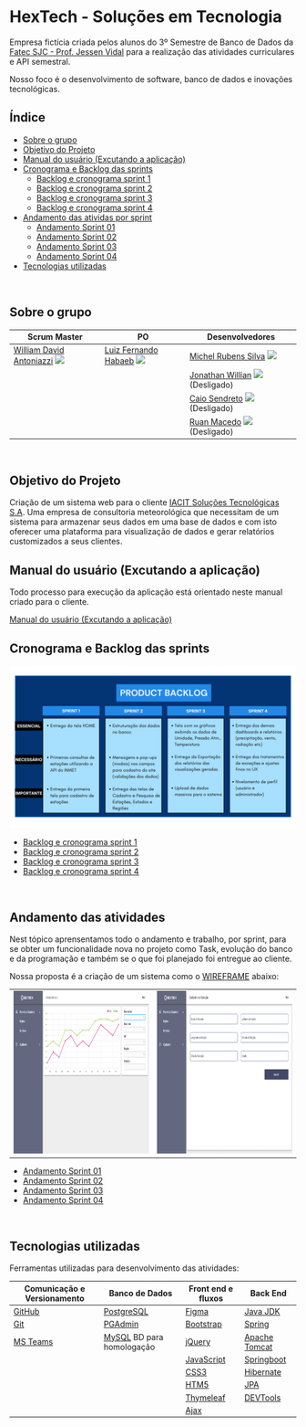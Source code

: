 # HexTech - Soluções em Tecnologia

Empresa fictícia criada pelos alunos do 3º Semestre de Banco de Dados da [Fatec SJC - Prof. Jessen Vidal](https://fatecsjc-prd.azurewebsites.net/suporte-moodle.php "Fatec SJC - Prof. Jessen Vidal") para a realização das atividades curriculares e API semestral.

Nosso foco é o desenvolvimento de software, banco de dados e inovações tecnológicas.
<br />


<h2>Índice</h2>

- [Sobre o grupo](#sobre-o-grupo)
- [Objetivo do Projeto](#objetivo-do-projeto)
- [Manual do usuário (Excutando a aplicação)](#manual-do-usuário-excutando-a-aplicação)
- [Cronograma e Backlog das sprints](#cronograma-e-backlog-das-sprints)
    - [Backlog e cronograma sprint 1](readme_pages/sprint01_backlog_burndown.md)
    - [Backlog e cronograma sprint 2](readme_pages/sprint02_backlog_burndown.md)
    - [Backlog e cronograma sprint 3](readme_pages/sprint03_backlog_burndown.md)
    - [Backlog e cronograma sprint 4](readme_pages/sprint04_backlog_burndown.md)
- [Andamento das atividas por sprint](#andamento-das-atividades)
    - [Andamento Sprint 01](readme_pages/sprint01_atividades_entrega.md)
    - [Andamento Sprint 02](readme_pages/sprint02_atividades_entrega.md)
    - [Andamento Sprint 03](readme_pages/sprint03_atividades_entrega.md)
    - [Andamento Sprint 04](readme_pages/sprint04_atividades_entrega.md)
- [Tecnologias utilizadas](#tecnologias-utilizadas)
<br />


<h2>Sobre o grupo</h2>

| Scrum Master | PO | Desenvolvedores | 
| ------------------- | ------------------- |  ------------------- | 
| [William David Antoniazzi](mailto:william.antoniazzi@fatec.sp.gov.br "William David Antoniazzi") <a href="https://www.linkedin.com/in/williamantoniazzi/" target="_blank"><img src="https://cdn-icons-png.flaticon.com/512/174/174857.png" width="15" /></a> | [Luiz Fernando Habaeb](mailto:luiz.habaeb@fatec.sp.gov.br "Luiz Fernando Habaeb") <a href="https://www.linkedin.com/in/luizhabaeb/" target="_blank"><img src="https://cdn-icons-png.flaticon.com/512/174/174857.png" width="15" /></a> | [Michel Rubens Silva](mailto:michel.silva33@fatec.sp.gov.br "Michel Rubens Silva") <a href="https://www.linkedin.com/in/michelrubens/" target="_blank"><img src="https://cdn-icons-png.flaticon.com/512/174/174857.png" width="15" /></a> | 
| | | [Jonathan Willian](mailto:jonathan.alves5@fatec.sp.gov.br "Jonathan Willian") <a href="https://www.linkedin.com/in/jonathan-alves-18069118a/" target="_blank"><img src="https://cdn-icons-png.flaticon.com/512/174/174857.png" width="15" /></a> (Desligado) | 
| | | [Caio Sendreto](mailto:caio.sendreto@fatec.sp.gov.br "Caio Sendreto") <a href="https://www.linkedin.com/in/caio-sendreto-0736311a2/" target="_blank"><img src="https://cdn-icons-png.flaticon.com/512/174/174857.png" width="15" /></a> (Desligado) |
| | | [Ruan Macedo](mailto:ruan.macedo@fatec.sp.gov.br "Ruan Macedo") <a href="https://www.linkedin.com/in/ruan-cesar-mac/" target="_blank"><img src="https://cdn-icons-png.flaticon.com/512/174/174857.png" width="15" /></a> (Desligado)|
<br />


<h2>Objetivo do Projeto</h2>

Criação de um sistema web para o cliente [IACIT Soluções Tecnológicas S.A](http://https://www.iacit.com.br/ "IACIT Soluções Tecnológicas S.A").
Uma empresa de consultoria meteorológica que necessitam de um sistema para armazenar seus dados em uma base de dados e com isto oferecer uma plataforma para visualização de dados e gerar relatórios customizados a seus clientes.
<br />


<h2>Manual do usuário (Excutando a aplicação)</h2>

Todo processo para execução da aplicação está orientado neste manual criado para o cliente.

[Manual do usuário (Excutando a aplicação)](manual_usuario/user_manual.md "Manual do usuário")
<br />


<h2>Cronograma e Backlog das sprints</h2>

![Backlog_do_Produto](documents/BacklogProduto.png "Backlog do Produto")

- [Backlog e cronograma sprint 1](readme_pages/sprint01_backlog_burndown.md)
- [Backlog e cronograma sprint 2](readme_pages/sprint02_backlog_burndown.md)
- [Backlog e cronograma sprint 3](readme_pages/sprint03_backlog_burndown.md)
- [Backlog e cronograma sprint 4](readme_pages/sprint04_backlog_burndown.md)
<br />


<h2>Andamento das atividades</h2>
Nest tópico aprensentamos todo o andamento e trabalho, por sprint, para se obter um funcionalidade nova no projeto como Task, evolução do banco e da programação e também se o que foi planejado foi entregue ao cliente.
<br />

Nossa proposta é a criação de um sistema como o [WIREFRAME](documents/wireframe_sprint1.pdf "Wireframe_PDF") abaixo:

<table border="0">
    <tr>
        <td><img src="https://github.com/GroupHextech/HEXTECH-API3sem/blob/8a0882994e74ca2210c8ef67bb7dcbe7cc389577/documents/wir-admin.png" alt="Gráficos Hextech" width="480" height="285"></td>
        <td><img src="https://github.com/GroupHextech/HEXTECH-API3sem/blob/8a0882994e74ca2210c8ef67bb7dcbe7cc389577/documents/wir-cadastro-estacao.png" alt="Telas de Cadastros" width="480" height="285"></td>
    </tr>
</table>

- [Andamento Sprint 01](readme_pages/sprint01_atividades_entrega.md)
- [Andamento Sprint 02](readme_pages/sprint02_atividades_entrega.md)
- [Andamento Sprint 03](readme_pages/sprint03_atividades_entrega.md)
- [Andamento Sprint 04](readme_pages/sprint04_atividades_entrega.md)
<br />


<h2>Tecnologias utilizadas</h2>

Ferramentas utilizadas para desenvolvimento das atividades:

| Comunicação e Versionamento | Banco de Dados | Front end e fluxos | Back End |
| --- | --- | --- | --- |
| [GitHub](https://github.com/) | [PostgreSQL](https://www.enterprisedb.com/downloads/postgres-postgresql-downloads) | [Figma](https://www.figma.com/ "Figma") | [Java JDK](https://www.oracle.com/br/java/technologies/javase/jdk11-archive-downloads.html "Java JDK") |
| [Git](https://git-scm.com/download/win) | [PGAdmin](https://www.pgadmin.org/ "PGAdmin") | [Bootstrap](https://getbootstrap.com/ "Bootstrap") | [Spring](https://start.spring.io/ "Spring") |
| [MS Teams](http://https://www.microsoft.com/pt-br/microsoft-teams/log-in "MS Teams") | [MySQL](https://dev.mysql.com/downloads/mysql/ "MySQL Community") BD para homologação | [jQuery](https://jquery.com/ "jQuery") | [Apache Tomcat](https://tomcat.apache.org/ "Apache Tomcat") |
| | | [JavaScript](https://www.javascript.com/ "JavaScript") | [Springboot](https://spring.io/projects/spring-boot "Springboot") |
| | | [CSS3](https://www.w3schools.com/css/ "CSS3") | [Hibernate](https://hibernate.org/ "Hibernate") |
| | | [HTM5](https://www.w3c.br/pub/Cursos/CursoHTML5/html5-web.pdf "HTML5") | [JPA](https://www.ibm.com/docs/pt-br/was/8.5.5?topic=SSEQTP_8.5.5/com.ibm.websphere.nd.multiplatform.doc/ae/cejb_persistence.html "Java JPA") |
| | | [Thymeleaf](https://www.thymeleaf.org/ "Thymeleaf") | [DEVTools](https://docs.spring.io/spring-boot/docs/1.5.16.RELEASE/reference/html/using-boot-devtools.html "DEVTools") |
| | | [Ajax](https://www.w3schools.com/xml/ajax_intro.asp "AJAX") | |
